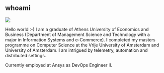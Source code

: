## whoami

![](https://komarev.com/ghpvc/?username=atrestis&color=blueviolet)

Hello world :-) I am a graduate of Athens University of Economics and Business (Department of Management Science and Technology with a major in Information Systems and e-Commerce). 
I completed my masters programme on Computer Science at the Vrije University of Amsterdam and University of Amsterdam. 
I am intrigued by telemetry, automation and distributed settings. 

Currently employed at Ansys as DevOps Engineer II.
